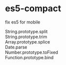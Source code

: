 es5-compact
===========

fix es5 for mobile

String.prototype.split
<br/>String.prototype.trim
<br/>Array.prototype.splice
<br/>Date.parse
<br/>Number.prototype.toFixed
<br/>Function.prototype.bind
